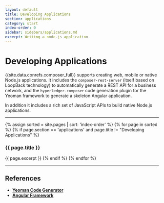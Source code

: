 ```yaml
---
layout: default
title: Developing Applications
section: applications
category: start
index-order: 0
sidebar: sidebars/applications.md
excerpt: Writing a node.js application
---
```


# Developing Applications


{{site.data.conrefs.composer_full}} supports creating web, mobile or native Node.js applications. It includes the `composer-rest-server` (itself based on LoopBack technology) to automatically generate a REST API for a business network, and the `hyperledger-composer` code generation plugin for the Yeoman framework to generate a skeleton Angular application.

In addition it includes a rich set of JavaScript APIs to build native Node.js applications.

---

{% assign sorted = site.pages | sort: 'index-order' %}
{% for page in sorted %}
{% if page.section == 'applications' and page.title != "Developing Applications" %}
### {{ page.title }}
{{ page.excerpt }}
{% endif %}
{% endfor %}

---

## References

* [**Yeoman Code Generator**](http://yeoman.io)
* [**Angular Framework**](https://angular.io)

